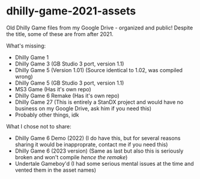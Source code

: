 # dhilly-game-2021-assets
Old Dhilly Game files from my Google Drive - organized and public! Despite the title, some of these are from after 2021.

What's missing:
* Dhilly Game 1
* Dhilly Game 3 (GB Studio 3 port, version 1.1)
* Dhilly Game 5 (Version 1.01) (Source identical to 1.02, was compiled wrong)
* Dhilly Game 5 (GB Studio 3 port, version 1.1)
* MS3 Game (Has it's own repo)
* Dhilly Game 6 Remake (Has it's own repo)
* Dhilly Game 27 (This is entirely a StanDX project and would have no business on my Google Drive, ask him if you need this)
* Probably other things, idk

What I chose not to share:
* Dhilly Game 6 Demo (2022) (I do have this, but for several reasons sharing it would be inapproprate, contact me if you need this)
* Dhilly Game 6 (2023 version) (Same as last but also this is seriously broken and won't compile *hence the remake*)
* Undertale Gameboy'd (I had some serious mental issues at the time and vented them in the asset names)

